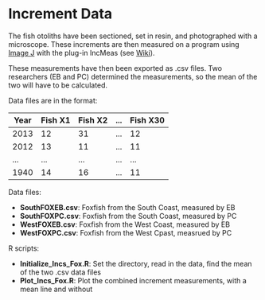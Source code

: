 # Increment Data

The fish otoliths have been sectioned, set in resin, and photographed with a microscope. These increments are then measured on a program using [Image J](http://imagej.nih.gov/ij/) with the plug-in IncMeas (see [Wiki](https://github.com/emboylen/EBHonoursThesis/wiki/1.-Increment-Data)). 

These measurements have then been exported as .csv files. Two researchers (EB and PC) determined the measurements, so the mean of the two will have to be calculated.

Data files are in the format:

|Year | Fish X1 | Fish X2 | ... | Fish X30 |
|-----|---------|---------|-----|----------|
|2013 | 12      |31       |...  | 12       |
|2012 | 13      | 11      |...  | 11       |
|...  | ...     |...      |...  |...       |
|1940 | 14      | 16      |...  | 11       |

Data files:
* **SouthFOXEB.csv**: Foxfish from the South Coast, measured by EB
* **SouthFOXPC.csv**: Foxfish from the South Coast, measured by PC
* **WestFOXEB.csv**: Foxfish from the West Coast, measured by EB
* **WestFOXPC.csv**: Foxfish from the West Cpast, measrued by PC

R scripts:
* **Initialize_Incs_Fox.R**: Set the directory, read in the data, find the mean of the two .csv data files
* **Plot_Incs_Fox.R**: Plot the combined increment measurements, with a mean line and without
